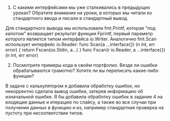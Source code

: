 1. С какими интерфейсами мы уже сталкивались в предыдущих уроках? Обратите внимание на уроки, в которых мы читали из стандартного ввода и писали в стандартный вывод.

Для стандартного вывода мы использовали fmt.Printf, которая "под капотом" возвращает результат функции Fprintf, первый параметр которого является типом интерфейса io.Writer. 
Аналогично fmt.Scan использует интерфейс io.Reader:
func Scan(a ...interface{}) (n int, err error) {
	return Fscan(os.Stdin, a...)
}
func Fscan(r io.Reader, a ...interface{}) (n int, err error)

2. Посмотрите примеры кода в своём портфолио. Везде ли ошибки обрабатываются грамотно? Хотите ли вы переписать какие-либо функции? 

В задаче с калькулятором я добавила обработку ошибок, но некорректно сделала вывод ошибки, затерев информацию об изначальной ошибке. Я бы добавила обработку ошибок в задание 4 на входящие данные и итерацию по слайсу, а также во все случаи при получении данных в функцию и из, например стандартная проверка на пустоту при несоответствии типов.    



